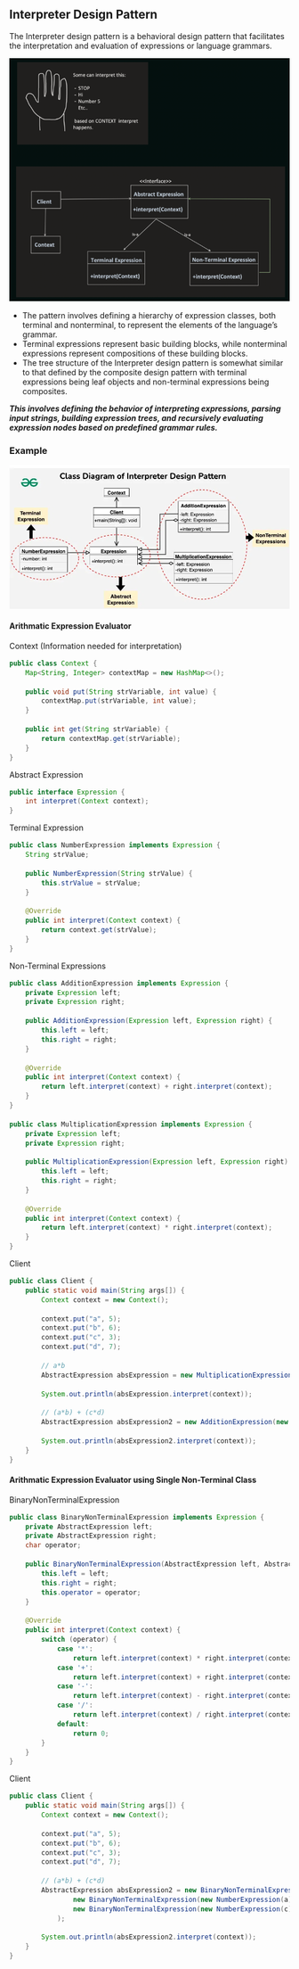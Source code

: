 ## Interpreter Design Pattern

The Interpreter design pattern is a behavioral design pattern that facilitates the interpretation and evaluation of expressions or language grammars.

![alt text](interpreter-1.png)

- The pattern involves defining a hierarchy of expression classes, both terminal and nonterminal, to represent the elements of the language’s grammar.
- Terminal expressions represent basic building blocks, while nonterminal expressions represent compositions of these building blocks.
- The tree structure of the Interpreter design pattern is somewhat similar to that defined by the composite design pattern with terminal expressions being leaf objects and non-terminal expressions being composites.

***This involves defining the behavior of interpreting expressions, parsing input strings, building expression trees, and recursively evaluating expression nodes based on predefined grammar rules.***


### Example
![alt text](interpreter-2.png)

#### Arithmatic Expression Evaluator
Context (Information needed for interpretation)
```java
public class Context {
    Map<String, Integer> contextMap = new HashMap<>();

    public void put(String strVariable, int value) {
        contextMap.put(strVariable, int value);
    }

    public int get(String strVariable) {
        return contextMap.get(strVariable);
    }
}

```

Abstract Expression

```java
public interface Expression {
    int interpret(Context context);
}
```

Terminal Expression
```java
public class NumberExpression implements Expression {
	String strValue;

	public NumberExpression(String strValue) {
		this.strValue = strValue;
	}

	@Override
	public int interpret(Context context) {
		return context.get(strValue);
	}
}

```

Non-Terminal Expressions
```java
public class AdditionExpression implements Expression {
    private Expression left;
    private Expression right;
 
    public AdditionExpression(Expression left, Expression right) {
        this.left = left;
        this.right = right;
    }
 
    @Override
    public int interpret(Context context) {
        return left.interpret(context) + right.interpret(context);
    }
}
 
public class MultiplicationExpression implements Expression {
    private Expression left;
    private Expression right;
 
    public MultiplicationExpression(Expression left, Expression right) {
        this.left = left;
        this.right = right;
    }
 
    @Override
    public int interpret(Context context) {
        return left.interpret(context) * right.interpret(context);
    }
}
```

Client
```java
public class Client {
    public static void main(String args[]) {
        Context context = new Context();

        context.put("a", 5);
        context.put("b", 6);
        context.put("c", 3);
        context.put("d", 7);

        // a*b
        AbstractExpression absExpression = new MultiplicationExpression(new NumberExression(a), new NumberExpression(b));

        System.out.println(absExpression.interpret(context));

        // (a*b) + (c*d)
        AbstractExpression absExpression2 = new AdditionExpression(new MultiplicationExpression(new NumberExpression(a), new NumberExpression(b)), new MultiplicationExpression(new NumberExpression(c), new NumberExpression(d)));

        System.out.println(absExpression2.interpret(context));
    }
}
```

#### Arithmatic Expression Evaluator using Single Non-Terminal Class

BinaryNonTerminalExpression

```java
public class BinaryNonTerminalExpression implements Expression {
    private AbstractExpression left;
    private AbstractExpression right;
    char operator;

    public BinaryNonTerminalExpression(AbstractExpression left, AbstractExpression right, char operator) {
        this.left = left;
        this.right = right;
        this.operator = operator;
    }
 
    @Override
    public int interpret(Context context) {
        switch (operator) {
            case '*':
                return left.interpret(context) * right.interpret(context);
            case '+':
                return left.interpret(context) + right.interpret(context);
            case '-':
                return left.interpret(context) - right.interpret(context);
            case '/':
                return left.interpret(context) / right.interpret(context);
            default:
                return 0;
        }
    }
}
```

Client
```java
public class Client {
    public static void main(String args[]) {
        Context context = new Context();

        context.put("a", 5);
        context.put("b", 6);
        context.put("c", 3);
        context.put("d", 7);

        // (a*b) + (c*d)
        AbstractExpression absExpression2 = new BinaryNonTerminalExpression(
                new BinaryNonTerminalExpression(new NumberExpression(a), new NumberExpression(b), '*'), 
                new BinaryNonTerminalExpression(new NumberExpression(c), new NumberExpression(d), '*')
            );

        System.out.println(absExpression2.interpret(context));
    }
}
```
